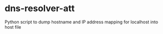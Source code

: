 # dns-resolver-att
Python script to dump hostname and IP address mapping for localhost into host file
